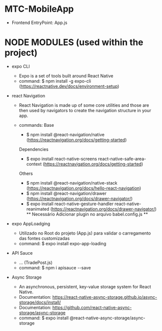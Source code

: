 # MTC-MobileApp
<Description>

- Frontend EntryPoint: App.js
<!-- - Backend EntryPoint: Controller.js -->

# NODE MODULES (used within the project)    
- expo CLI
    - <desc> Expo is a set of tools built around React Native
    - command: $ npm install -g expo-cli (https://reactnative.dev/docs/environment-setup)

- react Navigation
    - <desc> React Navigation is made up of some core utilities and those are then used by navigators to create the navigation structure in your app.
    - commands:
        Base
        - $ npm install @react-navigation/native (https://reactnavigation.org/docs/getting-started)
        
        Dependencies
        - $ expo install react-native-screens react-native-safe-area-context (https://reactnavigation.org/docs/getting-started)

        Others
        - $ npm install @react-navigation/native-stack (https://reactnavigation.org/docs/hello-react-navigation)
        - $ npm install @react-navigation/drawer (https://reactnavigation.org/docs/drawer-navigator/)
        - $ expo install react-native-gesture-handler react-native-reanimated (https://reactnavigation.org/docs/drawer-navigator/)
            ** Necessário Adicionar plugin no arquivo babel.config.js **

- expo AppLoadging
    - <desc> Utilizado no Root do projeto (App.js) para validar o carregamento das fontes customizadas
    - command: $ expo install expo-app-loading

- API Sauce
    - <desc> ... (TradePost.js)
    - command: $ npm i apisauce --save

- Async Storage
    - <desc> An asynchronous, persistent, key-value storage system for React Native.
    - <doc> Documentation: https://react-native-async-storage.github.io/async-storage/docs/install/
    - <git> Documentation: https://github.com/react-native-async-storage/async-storage    
    - command: $ expo install @react-native-async-storage/async-storage